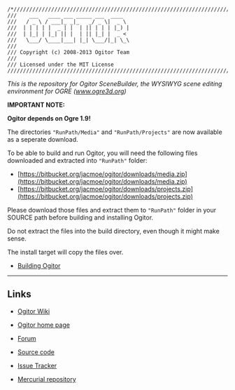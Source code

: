 ```
/*/////////////////////////////////////////////////////////////////////////////////
///    ___   ____ ___ _____ ___  ____
///   / _ \ / ___|_ _|_   _/ _ \|  _ \
///  | | | | |  _ | |  | || | | | |_) |
///  | |_| | |_| || |  | || |_| |  _ <
///   \___/ \____|___| |_| \___/|_| \_\
///
/// Copyright (c) 2008-2013 Ogitor Team
///
/// Licensed under the MIT License
///////////////////////////////////////////////////////////////////////////////////*
```

_This is the repository for Ogitor SceneBuilder, the WYSIWYG scene editing environment for OGRE (www.ogre3d.org)_


**IMPORTANT NOTE:**

**Ogitor depends on Ogre 1.9!**


The directories ```"RunPath/Media"``` and ```"RunPath/Projects"``` are now available as a seperate download.

To be able to build and run Ogitor, you will need the following files downloaded and extracted into ```"RunPath"``` folder:

* [https://bitbucket.org/jacmoe/ogitor/downloads/media.zip](https://bitbucket.org/jacmoe/ogitor/downloads/media.zip)
* [https://bitbucket.org/jacmoe/ogitor/downloads/projects.zip](https://bitbucket.org/jacmoe/ogitor/downloads/projects.zip)

Please download those files and extract them to ```"RunPath"``` folder in your SOURCE path before building and installing Ogitor.

Do not extract the files into the build directory, even though it might make sense.

The install target will copy the files over.

* [Building Ogitor](https://bitbucket.org/jacmoe/ogitor/wiki/Building_Ogitor)

----

## Links

* [Ogitor Wiki](https://www.ogitor.org/wiki/Home)

* [Ogitor home page](http://www.ogitor.org/)

* [Forum](http://forum.ogitor.org/)

* [Source code](https://bitbucket.org/jacmoe/ogitor/src)

* [Issue Tracker](http://tracker.ogitor.org/projects/ogitor)

* [Mercurial repository](https://bitbucket.org/jacmoe/ogitor)
